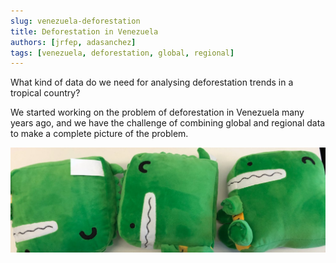 ```yaml
---
slug: venezuela-deforestation
title: Deforestation in Venezuela
authors: [jrfep, adasanchez]
tags: [venezuela, deforestation, global, regional]
---
```


What kind of data do we need for analysing deforestation trends in a tropical country?

We started working on the problem of deforestation in Venezuela many years ago, and we have the challenge of combining global and regional data to make a complete picture of the problem. 

![Docusaurus Plushie](./docusaurus-plushie-banner.jpeg)

